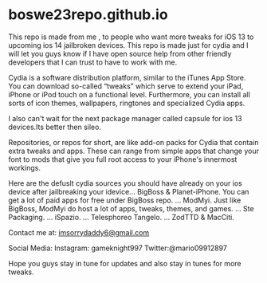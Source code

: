 # boswe23repo.github.io
This repo is made from me , to people who want more tweaks for iOS 13 to upcoming ios 14 jailbroken devices. This repo is made just for cydia and I will let you guys know if I have open source help from other friendly developers that I can trust to have to work with me.

Cydia is a software distribution platform, similar to the iTunes App Store. You can download so-called “tweaks” which serve to extend your iPad, iPhone or iPod touch on a functional level. Furthermore, you can install all sorts of icon themes, wallpapers, ringtones and specialized Cydia apps.

I also can't wait for the next package manager called capsule for ios 13 devices.Its better then sileo.

Repositories, or repos for short, are like add-on packs for Cydia that contain extra tweaks and apps. These can range from simple apps that change your font to mods that give you full root access to your iPhone's innermost workings.

Here are the defuslt cydia sources you should have already on your ios device after jailbreaking your idevice...
BigBoss & Planet-iPhone. You can get a lot of paid apps for free under BigBoss repo. ...
ModMyi. Just like BigBoss, ModMyi do host a lot of apps, tweaks, themes, and games. ...
Ste Packaging. ...
iSpazio. ...
Telesphoreo Tangelo. ...
ZodTTD & MacCiti.

  Contact me at: imsorrydaddy6@gmail.com
  
  Social Media: 
  Instagram: gameknight997
  Twitter:@mario09912897
  
  Hope you guys stay in tune for updates and also stay in tunes for more tweaks.

